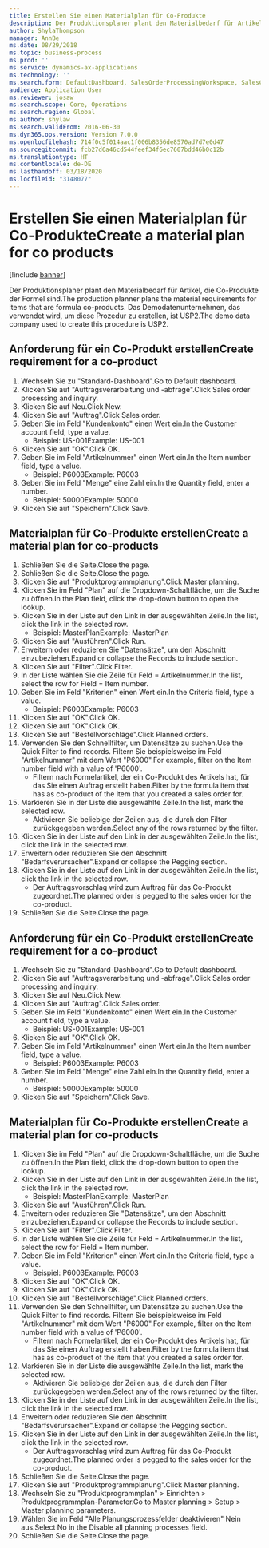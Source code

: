 ```yaml
---
title: Erstellen Sie einen Materialplan für Co-Produkte
description: Der Produktionsplaner plant den Materialbedarf für Artikel, die Co-Produkte der Formel sind.
author: ShylaThompson
manager: AnnBe
ms.date: 08/29/2018
ms.topic: business-process
ms.prod: ''
ms.service: dynamics-ax-applications
ms.technology: ''
ms.search.form: DefaultDashboard, SalesOrderProcessingWorkspace, SalesCreateOrder, SalesTable, ReqCreatePlanWorkspace, ReqTransPlanCard, SysQueryForm, ReqTransPo
audience: Application User
ms.reviewer: josaw
ms.search.scope: Core, Operations
ms.search.region: Global
ms.author: shylaw
ms.search.validFrom: 2016-06-30
ms.dyn365.ops.version: Version 7.0.0
ms.openlocfilehash: 714f0c5f014aac1f006b8356de8570ad7d7e0d47
ms.sourcegitcommit: fcb27d6a46cd544feef34f6ec7607bdd46b0c12b
ms.translationtype: HT
ms.contentlocale: de-DE
ms.lasthandoff: 03/18/2020
ms.locfileid: "3148077"
---
```

# <a name="create-a-material-plan-for-co-products"></a><span data-ttu-id="439e9-103">Erstellen Sie einen Materialplan für Co-Produkte</span><span class="sxs-lookup"><span data-stu-id="439e9-103">Create a material plan for co products</span></span>

[!include [banner](../../includes/banner.md)]

<span data-ttu-id="439e9-104">Der Produktionsplaner plant den Materialbedarf für Artikel, die Co-Produkte der Formel sind.</span><span class="sxs-lookup"><span data-stu-id="439e9-104">The production planner plans the material requirements for items that are formula co-products.</span></span> <span data-ttu-id="439e9-105">Das Demodatenunternehmen, das verwendet wird, um diese Prozedur zu erstellen, ist USP2.</span><span class="sxs-lookup"><span data-stu-id="439e9-105">The demo data company used to create this procedure is USP2.</span></span>


## <a name="create-requirement-for-a-co-product"></a><span data-ttu-id="439e9-106">Anforderung für ein Co-Produkt erstellen</span><span class="sxs-lookup"><span data-stu-id="439e9-106">Create requirement for a co-product</span></span>
1. <span data-ttu-id="439e9-107">Wechseln Sie zu "Standard-Dashboard".</span><span class="sxs-lookup"><span data-stu-id="439e9-107">Go to Default dashboard.</span></span>
2. <span data-ttu-id="439e9-108">Klicken Sie auf "Auftragsverarbeitung und -abfrage".</span><span class="sxs-lookup"><span data-stu-id="439e9-108">Click Sales order processing and inquiry.</span></span>
3. <span data-ttu-id="439e9-109">Klicken Sie auf Neu.</span><span class="sxs-lookup"><span data-stu-id="439e9-109">Click New.</span></span>
4. <span data-ttu-id="439e9-110">Klicken Sie auf "Auftrag".</span><span class="sxs-lookup"><span data-stu-id="439e9-110">Click Sales order.</span></span>
5. <span data-ttu-id="439e9-111">Geben Sie im Feld "Kundenkonto" einen Wert ein.</span><span class="sxs-lookup"><span data-stu-id="439e9-111">In the Customer account field, type a value.</span></span>
    * <span data-ttu-id="439e9-112">Beispiel: US-001</span><span class="sxs-lookup"><span data-stu-id="439e9-112">Example: US-001</span></span>  
6. <span data-ttu-id="439e9-113">Klicken Sie auf "OK".</span><span class="sxs-lookup"><span data-stu-id="439e9-113">Click OK.</span></span>
7. <span data-ttu-id="439e9-114">Geben Sie im Feld "Artikelnummer" einen Wert ein.</span><span class="sxs-lookup"><span data-stu-id="439e9-114">In the Item number field, type a value.</span></span>
    * <span data-ttu-id="439e9-115">Beispiel: P6003</span><span class="sxs-lookup"><span data-stu-id="439e9-115">Example: P6003</span></span>  
8. <span data-ttu-id="439e9-116">Geben Sie im Feld "Menge" eine Zahl ein.</span><span class="sxs-lookup"><span data-stu-id="439e9-116">In the Quantity field, enter a number.</span></span>
    * <span data-ttu-id="439e9-117">Beispiel: 50000</span><span class="sxs-lookup"><span data-stu-id="439e9-117">Example: 50000</span></span>  
9. <span data-ttu-id="439e9-118">Klicken Sie auf "Speichern".</span><span class="sxs-lookup"><span data-stu-id="439e9-118">Click Save.</span></span>

## <a name="create-a-material-plan-for-co-products"></a><span data-ttu-id="439e9-119">Materialplan für Co-Produkte erstellen</span><span class="sxs-lookup"><span data-stu-id="439e9-119">Create a material plan for co-products</span></span>
1. <span data-ttu-id="439e9-120">Schließen Sie die Seite.</span><span class="sxs-lookup"><span data-stu-id="439e9-120">Close the page.</span></span>
2. <span data-ttu-id="439e9-121">Schließen Sie die Seite.</span><span class="sxs-lookup"><span data-stu-id="439e9-121">Close the page.</span></span>
3. <span data-ttu-id="439e9-122">Klicken Sie auf "Produktprogrammplanung".</span><span class="sxs-lookup"><span data-stu-id="439e9-122">Click Master planning.</span></span>
4. <span data-ttu-id="439e9-123">Klicken Sie im Feld "Plan" auf die Dropdown-Schaltfläche, um die Suche zu öffnen.</span><span class="sxs-lookup"><span data-stu-id="439e9-123">In the Plan field, click the drop-down button to open the lookup.</span></span>
5. <span data-ttu-id="439e9-124">Klicken Sie in der Liste auf den Link in der ausgewählten Zeile.</span><span class="sxs-lookup"><span data-stu-id="439e9-124">In the list, click the link in the selected row.</span></span>
    * <span data-ttu-id="439e9-125">Beispiel: MasterPlan</span><span class="sxs-lookup"><span data-stu-id="439e9-125">Example: MasterPlan</span></span>  
6. <span data-ttu-id="439e9-126">Klicken Sie auf "Ausführen".</span><span class="sxs-lookup"><span data-stu-id="439e9-126">Click Run.</span></span>
7. <span data-ttu-id="439e9-127">Erweitern oder reduzieren Sie "Datensätze", um den Abschnitt einzubeziehen.</span><span class="sxs-lookup"><span data-stu-id="439e9-127">Expand or collapse the Records to include section.</span></span>
8. <span data-ttu-id="439e9-128">Klicken Sie auf "Filter".</span><span class="sxs-lookup"><span data-stu-id="439e9-128">Click Filter.</span></span>
9. <span data-ttu-id="439e9-129">In der Liste wählen Sie die Zeile für Feld = Artikelnummer.</span><span class="sxs-lookup"><span data-stu-id="439e9-129">In the list, select the row for Field = Item number.</span></span>
10. <span data-ttu-id="439e9-130">Geben Sie im Feld "Kriterien" einen Wert ein.</span><span class="sxs-lookup"><span data-stu-id="439e9-130">In the Criteria field, type a value.</span></span>
    * <span data-ttu-id="439e9-131">Beispiel: P6003</span><span class="sxs-lookup"><span data-stu-id="439e9-131">Example: P6003</span></span>  
11. <span data-ttu-id="439e9-132">Klicken Sie auf "OK".</span><span class="sxs-lookup"><span data-stu-id="439e9-132">Click OK.</span></span>
12. <span data-ttu-id="439e9-133">Klicken Sie auf "OK".</span><span class="sxs-lookup"><span data-stu-id="439e9-133">Click OK.</span></span>
13. <span data-ttu-id="439e9-134">Klicken Sie auf "Bestellvorschläge".</span><span class="sxs-lookup"><span data-stu-id="439e9-134">Click Planned orders.</span></span>
14. <span data-ttu-id="439e9-135">Verwenden Sie den Schnellfilter, um Datensätze zu suchen.</span><span class="sxs-lookup"><span data-stu-id="439e9-135">Use the Quick Filter to find records.</span></span> <span data-ttu-id="439e9-136">Filtern Sie beispielsweise im Feld "Artikelnummer" mit dem Wert "P6000".</span><span class="sxs-lookup"><span data-stu-id="439e9-136">For example, filter on the Item number field with a value of 'P6000'.</span></span>
    * <span data-ttu-id="439e9-137">Filtern nach Formelartikel, der ein Co-Produkt des Artikels hat, für das Sie einen Auftrag erstellt haben.</span><span class="sxs-lookup"><span data-stu-id="439e9-137">Filter by the formula item that has as co-product of the item that you created a sales order for.</span></span>  
15. <span data-ttu-id="439e9-138">Markieren Sie in der Liste die ausgewählte Zeile.</span><span class="sxs-lookup"><span data-stu-id="439e9-138">In the list, mark the selected row.</span></span>
    * <span data-ttu-id="439e9-139">Aktivieren Sie beliebige der Zeilen aus, die durch den Filter zurückgegeben werden.</span><span class="sxs-lookup"><span data-stu-id="439e9-139">Select any of the rows returned by the filter.</span></span>  
16. <span data-ttu-id="439e9-140">Klicken Sie in der Liste auf den Link in der ausgewählten Zeile.</span><span class="sxs-lookup"><span data-stu-id="439e9-140">In the list, click the link in the selected row.</span></span>
17. <span data-ttu-id="439e9-141">Erweitern oder reduzieren Sie den Abschnitt "Bedarfsverursacher".</span><span class="sxs-lookup"><span data-stu-id="439e9-141">Expand or collapse the Pegging section.</span></span>
18. <span data-ttu-id="439e9-142">Klicken Sie in der Liste auf den Link in der ausgewählten Zeile.</span><span class="sxs-lookup"><span data-stu-id="439e9-142">In the list, click the link in the selected row.</span></span>
    * <span data-ttu-id="439e9-143">Der Auftragsvorschlag wird zum Auftrag für das Co-Produkt zugeordnet.</span><span class="sxs-lookup"><span data-stu-id="439e9-143">The planned order is pegged to the sales order for the co-product.</span></span>  
19. <span data-ttu-id="439e9-144">Schließen Sie die Seite.</span><span class="sxs-lookup"><span data-stu-id="439e9-144">Close the page.</span></span>

## <a name="create-requirement-for-a-co-product"></a><span data-ttu-id="439e9-145">Anforderung für ein Co-Produkt erstellen</span><span class="sxs-lookup"><span data-stu-id="439e9-145">Create requirement for a co-product</span></span>
1. <span data-ttu-id="439e9-146">Wechseln Sie zu "Standard-Dashboard".</span><span class="sxs-lookup"><span data-stu-id="439e9-146">Go to Default dashboard.</span></span>
2. <span data-ttu-id="439e9-147">Klicken Sie auf "Auftragsverarbeitung und -abfrage".</span><span class="sxs-lookup"><span data-stu-id="439e9-147">Click Sales order processing and inquiry.</span></span>
3. <span data-ttu-id="439e9-148">Klicken Sie auf Neu.</span><span class="sxs-lookup"><span data-stu-id="439e9-148">Click New.</span></span>
4. <span data-ttu-id="439e9-149">Klicken Sie auf "Auftrag".</span><span class="sxs-lookup"><span data-stu-id="439e9-149">Click Sales order.</span></span>
5. <span data-ttu-id="439e9-150">Geben Sie im Feld "Kundenkonto" einen Wert ein.</span><span class="sxs-lookup"><span data-stu-id="439e9-150">In the Customer account field, type a value.</span></span>
    * <span data-ttu-id="439e9-151">Beispiel: US-001</span><span class="sxs-lookup"><span data-stu-id="439e9-151">Example: US-001</span></span>  
6. <span data-ttu-id="439e9-152">Klicken Sie auf "OK".</span><span class="sxs-lookup"><span data-stu-id="439e9-152">Click OK.</span></span>
7. <span data-ttu-id="439e9-153">Geben Sie im Feld "Artikelnummer" einen Wert ein.</span><span class="sxs-lookup"><span data-stu-id="439e9-153">In the Item number field, type a value.</span></span>
    * <span data-ttu-id="439e9-154">Beispiel: P6003</span><span class="sxs-lookup"><span data-stu-id="439e9-154">Example: P6003</span></span>  
8. <span data-ttu-id="439e9-155">Geben Sie im Feld "Menge" eine Zahl ein.</span><span class="sxs-lookup"><span data-stu-id="439e9-155">In the Quantity field, enter a number.</span></span>
    * <span data-ttu-id="439e9-156">Beispiel: 50000</span><span class="sxs-lookup"><span data-stu-id="439e9-156">Example: 50000</span></span>  
9. <span data-ttu-id="439e9-157">Klicken Sie auf "Speichern".</span><span class="sxs-lookup"><span data-stu-id="439e9-157">Click Save.</span></span>

## <a name="create-a-material-plan-for-co-products"></a><span data-ttu-id="439e9-158">Materialplan für Co-Produkte erstellen</span><span class="sxs-lookup"><span data-stu-id="439e9-158">Create a material plan for co-products</span></span>
1. <span data-ttu-id="439e9-159">Klicken Sie im Feld "Plan" auf die Dropdown-Schaltfläche, um die Suche zu öffnen.</span><span class="sxs-lookup"><span data-stu-id="439e9-159">In the Plan field, click the drop-down button to open the lookup.</span></span>
2. <span data-ttu-id="439e9-160">Klicken Sie in der Liste auf den Link in der ausgewählten Zeile.</span><span class="sxs-lookup"><span data-stu-id="439e9-160">In the list, click the link in the selected row.</span></span>
    * <span data-ttu-id="439e9-161">Beispiel: MasterPlan</span><span class="sxs-lookup"><span data-stu-id="439e9-161">Example: MasterPlan</span></span>  
3. <span data-ttu-id="439e9-162">Klicken Sie auf "Ausführen".</span><span class="sxs-lookup"><span data-stu-id="439e9-162">Click Run.</span></span>
4. <span data-ttu-id="439e9-163">Erweitern oder reduzieren Sie "Datensätze", um den Abschnitt einzubeziehen.</span><span class="sxs-lookup"><span data-stu-id="439e9-163">Expand or collapse the Records to include section.</span></span>
5. <span data-ttu-id="439e9-164">Klicken Sie auf "Filter".</span><span class="sxs-lookup"><span data-stu-id="439e9-164">Click Filter.</span></span>
6. <span data-ttu-id="439e9-165">In der Liste wählen Sie die Zeile für Feld = Artikelnummer.</span><span class="sxs-lookup"><span data-stu-id="439e9-165">In the list, select the row for Field = Item number.</span></span>
7. <span data-ttu-id="439e9-166">Geben Sie im Feld "Kriterien" einen Wert ein.</span><span class="sxs-lookup"><span data-stu-id="439e9-166">In the Criteria field, type a value.</span></span>
    * <span data-ttu-id="439e9-167">Beispiel: P6003</span><span class="sxs-lookup"><span data-stu-id="439e9-167">Example: P6003</span></span>  
8. <span data-ttu-id="439e9-168">Klicken Sie auf "OK".</span><span class="sxs-lookup"><span data-stu-id="439e9-168">Click OK.</span></span>
9. <span data-ttu-id="439e9-169">Klicken Sie auf "OK".</span><span class="sxs-lookup"><span data-stu-id="439e9-169">Click OK.</span></span>
10. <span data-ttu-id="439e9-170">Klicken Sie auf "Bestellvorschläge".</span><span class="sxs-lookup"><span data-stu-id="439e9-170">Click Planned orders.</span></span>
11. <span data-ttu-id="439e9-171">Verwenden Sie den Schnellfilter, um Datensätze zu suchen.</span><span class="sxs-lookup"><span data-stu-id="439e9-171">Use the Quick Filter to find records.</span></span> <span data-ttu-id="439e9-172">Filtern Sie beispielsweise im Feld "Artikelnummer" mit dem Wert "P6000".</span><span class="sxs-lookup"><span data-stu-id="439e9-172">For example, filter on the Item number field with a value of 'P6000'.</span></span>
    * <span data-ttu-id="439e9-173">Filtern nach Formelartikel, der ein Co-Produkt des Artikels hat, für das Sie einen Auftrag erstellt haben.</span><span class="sxs-lookup"><span data-stu-id="439e9-173">Filter by the formula item that has as co-product of the item that you created a sales order for.</span></span>  
12. <span data-ttu-id="439e9-174">Markieren Sie in der Liste die ausgewählte Zeile.</span><span class="sxs-lookup"><span data-stu-id="439e9-174">In the list, mark the selected row.</span></span>
    * <span data-ttu-id="439e9-175">Aktivieren Sie beliebige der Zeilen aus, die durch den Filter zurückgegeben werden.</span><span class="sxs-lookup"><span data-stu-id="439e9-175">Select any of the rows returned by the filter.</span></span>  
13. <span data-ttu-id="439e9-176">Klicken Sie in der Liste auf den Link in der ausgewählten Zeile.</span><span class="sxs-lookup"><span data-stu-id="439e9-176">In the list, click the link in the selected row.</span></span>
14. <span data-ttu-id="439e9-177">Erweitern oder reduzieren Sie den Abschnitt "Bedarfsverursacher".</span><span class="sxs-lookup"><span data-stu-id="439e9-177">Expand or collapse the Pegging section.</span></span>
15. <span data-ttu-id="439e9-178">Klicken Sie in der Liste auf den Link in der ausgewählten Zeile.</span><span class="sxs-lookup"><span data-stu-id="439e9-178">In the list, click the link in the selected row.</span></span>
    * <span data-ttu-id="439e9-179">Der Auftragsvorschlag wird zum Auftrag für das Co-Produkt zugeordnet.</span><span class="sxs-lookup"><span data-stu-id="439e9-179">The planned order is pegged to the sales order for the co-product.</span></span>  
16. <span data-ttu-id="439e9-180">Schließen Sie die Seite.</span><span class="sxs-lookup"><span data-stu-id="439e9-180">Close the page.</span></span>
17. <span data-ttu-id="439e9-181">Klicken Sie auf "Produktprogrammplanung".</span><span class="sxs-lookup"><span data-stu-id="439e9-181">Click Master planning.</span></span>
18. <span data-ttu-id="439e9-182">Wechseln Sie zu "Produktprogrammplan" > Einrichten > Produktprogrammplan-Parameter.</span><span class="sxs-lookup"><span data-stu-id="439e9-182">Go to Master planning > Setup > Master planning parameters.</span></span>
19. <span data-ttu-id="439e9-183">Wählen Sie im Feld "Alle Planungsprozessfelder deaktivieren" Nein aus.</span><span class="sxs-lookup"><span data-stu-id="439e9-183">Select No in the Disable all planning processes field.</span></span>
20. <span data-ttu-id="439e9-184">Schließen Sie die Seite.</span><span class="sxs-lookup"><span data-stu-id="439e9-184">Close the page.</span></span>

